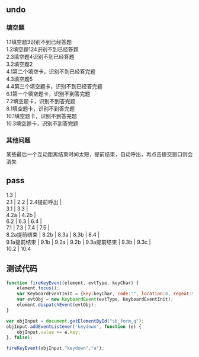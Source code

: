 ## undo
### 填空题
1.1填空题3识别不到已经答题   
1.2填空题124识别不到已经答题   
2.3填空题4识别不到已经答题   
3.2填空题2   
4.1第二个填空卡，识别不到已经答完题   
4.3填空题5   
4.4第三个填空题卡，识别不到已经答完题   
6.1第一个填空题卡，识别不到答完题   
7.2填空题卡，识别不到答完题   
8.1填空题卡，识别不到答完题    
10.1填空题卡，识别不到答完题   
10.3填空题卡，识别不到答完题
### 其他问题
某些最后一个互动距离结束时间太短，提前结束，自动呼出，再点击提交窗口则会消失   


## pass
1.3 |   
2.1 | 2.2 | 2.4提前呼出 |   
3.1 | 3.3 |   
4.2a | 4.2b |   
6.2 | 6.3 | 6.4 |   
7.1 | 7.3 | 7.4 | 7.5 |   
8.2a提前结束 | 8.2b | 8.3a | 8.3b | 8.4 |  
9.1a提前结束 | 9.1b | 9.2a | 9.2b | 9.3a提前结束 | 9.3b | 9.3c |   
10.2 | 10.4   




## 测试代码
```js
function fireKeyEvent(element, evtType, keyChar) {
    element.focus();
    var KeyboardEventInit = {key:keyChar, code:"", location:0, repeat:false, isComposing:false};
    var evtObj = new KeyboardEvent(evtType, KeyboardEventInit);
    element.dispatchEvent(evtObj);
}

var objInput = document.getElementById("sb_form_q");
objInput.addEventListener('keydown', function (e) {
    objInput.value += e.key;
}, false);

fireKeyEvent(objInput,"keydown","a");
```

